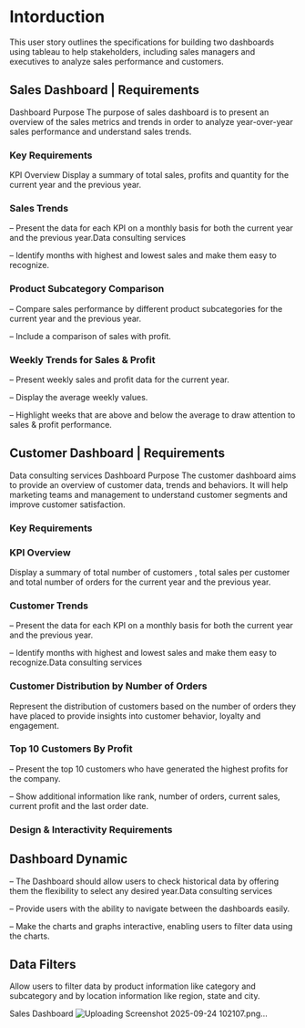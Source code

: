 # Intorduction
This user story outlines the specifications for building two dashboards using tableau to help stakeholders, including sales managers and executives to analyze sales performance and customers. 

## Sales Dashboard | Requirements
Dashboard Purpose
The purpose of sales dashboard is to present an overview of the sales metrics and trends in order to analyze year-over-year sales performance and understand sales trends.

### Key Requirements
KPI Overview
Display a summary of total sales, profits and quantity for the current year and the previous year.

### Sales Trends
 – Present the data for each KPI on a monthly basis for both the current year and the previous year.Data consulting services

 – Identify months with highest and lowest sales and make them easy to recognize.

### Product Subcategory Comparison
 – Compare sales performance by different product subcategories for the current year and the previous year.

 – Include a comparison of sales with profit.

### Weekly Trends for Sales & Profit
 – Present weekly sales and profit data for the current year.

 – Display the average weekly values.

 – Highlight weeks that are above and below the average to draw attention to sales & profit performance.

## Customer Dashboard | Requirements
Data consulting services
Dashboard Purpose
The customer dashboard aims to provide an overview of customer data, trends and behaviors. It will help marketing teams and management to understand customer segments and improve customer satisfaction.

### Key Requirements
### KPI Overview
Display a summary of total number of customers , total sales per customer and total number of orders for the current year and the previous year.

### Customer Trends
 – Present the data for each KPI on a monthly basis for both the current year and the previous year.

 – Identify months with highest and lowest sales and make them easy to recognize.Data consulting services

### Customer Distribution by Number of Orders
Represent the distribution of customers based on the number of orders they have placed to provide insights into customer behavior, loyalty and engagement.

### Top 10 Customers By Profit
 – Present the top 10 customers who have generated the highest profits for the company.

 – Show additional information like rank, number of orders, current sales, current profit and the last order date.

### Design & Interactivity Requirements
## Dashboard Dynamic
 – The Dashboard should allow users to check historical data by offering them the flexibility to select any desired year.Data consulting services

 – Provide users with the ability to navigate between the dashboards easily.

 – Make the charts and graphs interactive, enabling users to filter data using the charts.

## Data Filters
Allow users to filter data by product information like category and subcategory and by location information like region, state and city.


Sales Dashboard
![Uploading Screenshot 2025-09-24 102107.png…]()



